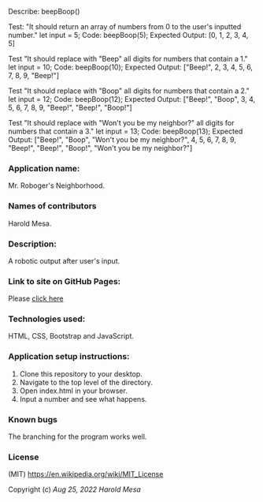 Describe: beepBoop()

Test: "It should return an array of numbers from 0 to the user's inputted number."
let input = 5;
Code: beepBoop(5);
Expected Output: [0, 1, 2, 3, 4, 5]

Test "It should replace with "Beep" all digits for numbers that contain a 1."
let input = 10;
Code: beepBoop(10);
Expected Output: ["Beep!", 2, 3, 4, 5, 6, 7, 8, 9, "Beep!"]

Test "It should replace with "Boop" all digits for numbers that contain a 2."
let input = 12;
Code: beepBoop(12);
Expected Output: ["Beep!", "Boop", 3, 4, 5, 6, 7, 8, 9, "Beep!", "Beep!", "Boop!"]

Test "It should replace with "Won't you be my neighbor?" all digits for numbers that contain a 3."
let input = 13;
Code: beepBoop(13);
Expected Output: ["Beep!", "Boop", "Won't you be my neighbor?", 4, 5, 6, 7, 8, 9, "Beep!", "Beep!", "Boop!", "Won't you be my neighbor?"]

### Application name:
Mr. Roboger's Neighborhood.

### Names of contributors
Harold Mesa. 

### Description:
A robotic output after user's input.

### Link to site on GitHub Pages:
Please [click here](https://curiousmockingbird.github.io/mr.Roboger/)

### Technologies used:
HTML, CSS, Bootstrap and JavaScript.

### Application setup instructions:
1. Clone this repository to your desktop.
2. Navigate to the top level of the directory.
3. Open index.html in your browser.
4. Input a number and see what happens.
   

### Known bugs
The branching for the program works well.
### License
(MIT) https://en.wikipedia.org/wiki/MIT_License 

Copyright (c) _Aug 25, 2022_ _Harold Mesa_
